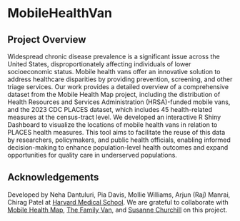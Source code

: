 # MobileHealthVan

## Project Overview
Widespread chronic disease prevalence is a significant issue across the United States, disproportionately affecting individuals of lower socioeconomic status. Mobile health vans offer an innovative solution to address healthcare disparities by providing prevention, screening, and other triage services. Our work provides a detailed overview of a comprehensive dataset from the Mobile Health Map project, including the distribution of Health Resources and Services Administration (HRSA)-funded mobile vans, and the 2023 CDC PLACES dataset, which includes 45 health-related measures at the census-tract level. We developed an interactive R Shiny Dashboard to visualize the locations of mobile health vans in relation to PLACES health measures. This tool aims to facilitate the reuse of this data by researchers, policymakers, and public health officials, enabling informed decision-making to enhance population-level health outcomes and expand opportunities for quality care in underserved populations. 

## Acknowledgements
Developed by Neha Dantuluri, Pia Davis, Mollie Williams, Arjun (Raj) Manrai, Chirag Patel at [Harvard Medical School](https://dbmi.hms.harvard.edu). We are grateful to collaborate with [Mobile Health Map](https://www.mobilehealthmap.org), [The Family Van](https://www.familyvan.org), and [Susanne Churchill](https://dbmi.hms.harvard.edu/education/sibmi) on this project.  
